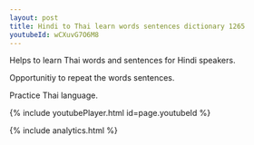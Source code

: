 ```yaml
---
layout: post
title: Hindi to Thai learn words sentences dictionary 1265 
youtubeId: wCXuvG7O6M8
---
```

 
 
Helps to learn Thai words and sentences for Hindi speakers.

Opportunitiy to repeat the words sentences. 

Practice Thai language. 
 
{% include youtubePlayer.html id=page.youtubeId %}
 
 
{% include analytics.html %}